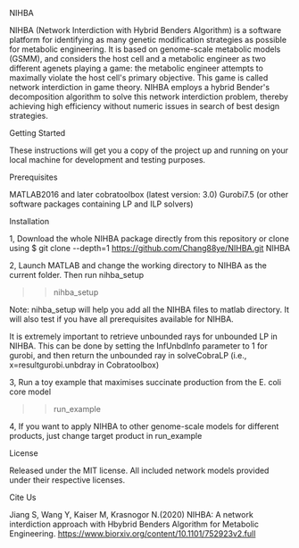 NIHBA

NIHBA (Network Interdiction with Hybrid Benders Algorithm) is a software platform for identifying as many genetic modification strategies as possible for metabolic engineering. It is based on genome-scale metabolic models (GSMM), and considers the host 
cell and a metabolic engineer as two different agenets playing a game: the metabolic engineer attempts to maximally violate the host cell's primary objective. This game is called network interdiction in game theory. NIHBA employs a hybrid Bender's decomposition algorithm to solve this network interdiction problem, thereby achieving high efficiency without numeric issues in search of best design strategies.

Getting Started

These instructions will get you a copy of the project up and running on your local machine for development and testing purposes. 

Prerequisites

MATLAB2016 and later
cobratoolbox (latest version: 3.0)
Gurobi7.5 (or other software packages containing LP and ILP solvers)

Installation

1, Download the whole NIHBA package directly from this repository or clone using
$ git clone --depth=1 https://github.com/Chang88ye/NIHBA.git NIHBA

2, Launch MATLAB and change the working directory to NIHBA as the current folder. Then run nihba_setup

>> nihba_setup

Note: nihba_setup will help you add all the NIHBA files to matlab directory. It will also test if you have all prerequisites available for NIHBA.

It is extremely important to retrieve unbounded rays for unbounded LP in NIHBA. This can be done by setting the InfUnbdInfo parameter to 1 for gurobi, and then return the unbounded ray in solveCobraLP (i.e., x=resultgurobi.unbdray in Cobratoolbox)

3, Run a toy example that maximises succinate production from the E. coli core model

>> run_example

4, If you want to apply NIHBA to other genome-scale models for different products, just change target product in run_example

License

Released under the MIT license. All included network models provided under their respective licenses.

Cite Us

Jiang S, Wang Y, Kaiser M, Krasnogor N.(2020) NIHBA: A network interdiction approach with Hbybrid Benders Algorithm for Metabolic Engineering. https://www.biorxiv.org/content/10.1101/752923v2.full
